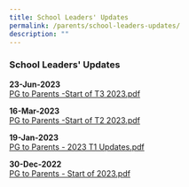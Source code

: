 ```yaml
---
title: School Leaders' Updates
permalink: /parents/school-leaders-updates/
description: ""
---
```

### School Leaders' Updates


**23-Jun-2023** <br>
[PG to Parents -Start of T3 2023.pdf](/files/Parents/SL%20Updates/2023/pg_to_parents_start%20of%20t3%202023.pdf)


**16-Mar-2023**  
[PG to Parents -Start of T2 2023.pdf](/files/Parents/SL%20Updates/2023/pg_to_parents-start_of_t2_2023.pdf)

**19-Jan-2023**  
[PG to Parents - 2023 T1 Updates.pdf](/files/Parents/SL%20Updates/2023/pg_to_parents-2023_t1_updates.pdf)


**30-Dec-2022**  
[PG to Parents - Start of 2023.pdf](/files/Parents/SL%20Updates/2023/pg_to_parents-start_of_2023.pdf)